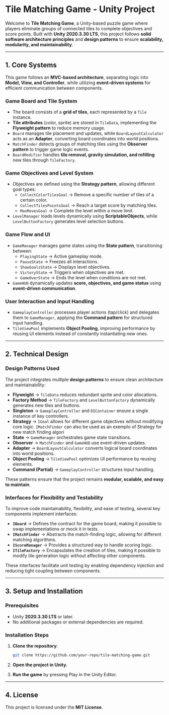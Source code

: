 # **Tile Matching Game - Unity Project**  

Welcome to **Tile Matching Game**, a Unity-based puzzle game where players eliminate groups of connected tiles to complete objectives and score points. Built with **Unity 2020.3.30 LTS**, this project follows **solid software architecture principles** and **design patterns** to ensure **scalability, modularity, and maintainability**.  

---

## **1. Core Systems**  

This game follows an **MVC-based architecture**, separating logic into **Model, View, and Controller**, while utilizing **event-driven systems** for efficient communication between components.  

### **Game Board and Tile System**  

- The board consists of a **grid of tiles**, each represented by a `Tile` instance.  
- **Tile attributes** (color, sprite) are stored in `TileData`, implementing the **Flyweight pattern** to reduce memory usage.  
- `Board` manages tile placement and updates, while `BoardLayoutCalculator` acts as an **Adapter**, converting board coordinates into world positions.  
- `MatchFinder` detects groups of matching tiles using the **Observer pattern** to trigger game logic events.  
- `BoardModifier` handles **tile removal, gravity simulation, and refilling** new tiles through `TileFactory`.  

### **Game Objectives and Level System**  

- Objectives are defined using the **Strategy pattern**, allowing different goal types:  
  - `CollectColorTilesGoal` → Remove a specific number of tiles of a certain color.  
  - `CollectTilesPointsGoal` → Reach a target score by matching tiles.  
  - `MaxMovesGoal` → Complete the level within a move limit.  
- `LevelManager` loads levels dynamically using **ScriptableObjects**, while `LevelButtonFactory` generates level selection buttons.  

### **Game Flow and UI**  

- `GameManager` manages game states using the **State pattern**, transitioning between:  
  - `PlayingState` → Active gameplay mode.  
  - `PauseState` → Freezes all interactions.  
  - `ShowGoalsState` → Displays level objectives.  
  - `VictoryState` → Triggers when objectives are met.  
  - `GameOverState` → Ends the level when conditions are not met.  
- `GameHUD` dynamically updates **score, objectives, and game status** using **event-driven communication**.  

### **User Interaction and Input Handling**  

- `GameplayController` processes player actions (tap/click) and delegates them to `GameManager`, applying the **Command pattern** for structured input handling.  
- `TileViewPool` implements **Object Pooling**, improving performance by reusing UI elements instead of constantly instantiating new ones.  

---

## **2. Technical Design**  

### **Design Patterns Used**  

The project integrates multiple **design patterns** to ensure clean architecture and maintainability:  

- **Flyweight** → `TileData` reduces redundant sprite and color allocations.  
- **Factory Method** → `TileFactory` and `LevelButtonFactory` dynamically generates new tiles and buttons.  
- **Singleton** → `GameplayController` and `DIContainer` ensure a single instance of key controllers.  
- **Strategy** → `IGoal` allows for different game objectives without modifying core logic. `IMatchFinder` can also be used as an exemplo of Strategy for new match finding algori
- **State** → `GameManager` orchestrates game state transitions.  
- **Observer** → `MatchFinder` and `GameHUD` use event-driven updates.  
- **Adapter** → `BoardLayoutCalculator` converts logical board coordinates into world positions.  
- **Object Pooling** → `TileViewPool` optimizes UI performance by reusing elements.  
- **Command (Partial)** → `GameplayController` structures input handling.  

These patterns ensure that the project remains **modular, scalable, and easy to maintain**.  

### **Interfaces for Flexibility and Testability**  

To improve code maintainability, flexibility, and ease of testing, several key components implement interfaces:  

- **`IBoard`** → Defines the contract for the game board, making it possible to swap implementations or mock it in tests.  
- **`IMatchFinder`** → Abstracts the match-finding logic, allowing for different matching algorithms.  
- **`IScoreManager`** → Provides a structured way to handle scoring logic.  
- **`ITileFactory`** → Encapsulates the creation of tiles, making it possible to modify tile generation logic without affecting other components.  

These interfaces facilitate unit testing by enabling dependency injection and reducing tight coupling between components.  

---

## **3. Setup and Installation**  

### **Prerequisites**  

- Unity **2020.3.30 LTS** or later.  
- No additional packages or external dependencies are required.

### **Installation Steps**  

1. **Clone the repository**:  

   ```sh
   git clone https://github.com/your-repo/tile-matching-game.git
   ```

2. **Open the project in Unity.**  
3. **Run the game** by pressing Play in the Unity Editor.  

---

## **4. License**  

This project is licensed under the **MIT License**.
